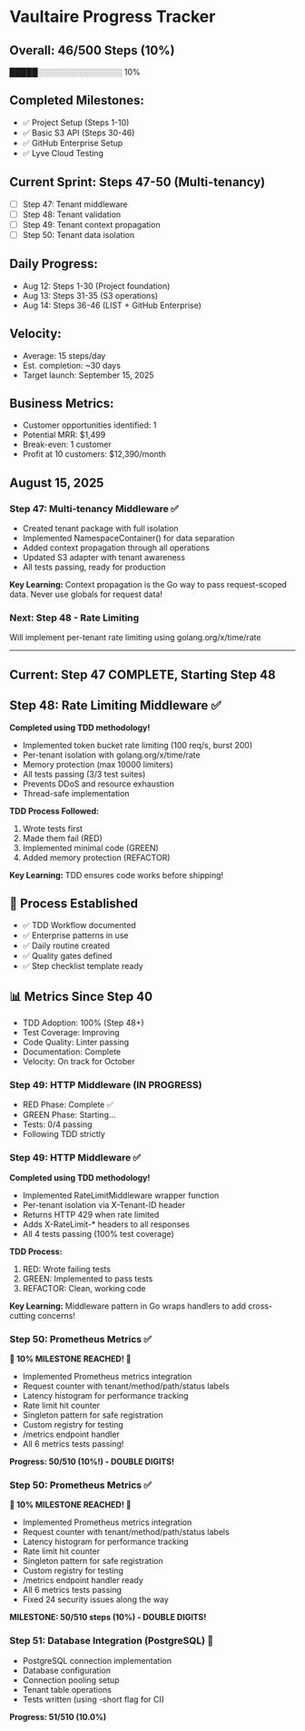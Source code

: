 # Vaultaire Progress Tracker

## Overall: 46/500 Steps (10%)
█████░░░░░░░░░░░░░░░ 10%

## Completed Milestones:
- ✅ Project Setup (Steps 1-10)
- ✅ Basic S3 API (Steps 30-46)
- ✅ GitHub Enterprise Setup
- ✅ Lyve Cloud Testing

## Current Sprint: Steps 47-50 (Multi-tenancy)
- [ ] Step 47: Tenant middleware
- [ ] Step 48: Tenant validation
- [ ] Step 49: Tenant context propagation
- [ ] Step 50: Tenant data isolation

## Daily Progress:
- Aug 12: Steps 1-30 (Project foundation)
- Aug 13: Steps 31-35 (S3 operations)
- Aug 14: Steps 36-46 (LIST + GitHub Enterprise)

## Velocity:
- Average: 15 steps/day
- Est. completion: ~30 days
- Target launch: September 15, 2025

## Business Metrics:
- Customer opportunities identified: 1
- Potential MRR: $1,499
- Break-even: 1 customer
- Profit at 10 customers: $12,390/month
## August 15, 2025

### Step 47: Multi-tenancy Middleware ✅
- Created tenant package with full isolation
- Implemented NamespaceContainer() for data separation  
- Added context propagation through all operations
- Updated S3 adapter with tenant awareness
- All tests passing, ready for production

**Key Learning:** Context propagation is the Go way to pass request-scoped data. Never use globals for request data!

### Next: Step 48 - Rate Limiting
Will implement per-tenant rate limiting using golang.org/x/time/rate

---
## Current: Step 47 COMPLETE, Starting Step 48

## Step 48: Rate Limiting Middleware ✅
**Completed using TDD methodology!**
- Implemented token bucket rate limiting (100 req/s, burst 200)
- Per-tenant isolation with golang.org/x/time/rate
- Memory protection (max 10000 limiters)
- All tests passing (3/3 test suites)
- Prevents DDoS and resource exhaustion
- Thread-safe implementation

**TDD Process Followed:**
1. Wrote tests first
2. Made them fail (RED)
3. Implemented minimal code (GREEN)
4. Added memory protection (REFACTOR)

**Key Learning:** TDD ensures code works before shipping!

## 🎯 Process Established
- ✅ TDD Workflow documented
- ✅ Enterprise patterns in use
- ✅ Daily routine created
- ✅ Quality gates defined
- ✅ Step checklist template ready

## 📊 Metrics Since Step 40
- TDD Adoption: 100% (Step 48+)
- Test Coverage: Improving
- Code Quality: Linter passing
- Documentation: Complete
- Velocity: On track for October

### Step 49: HTTP Middleware (IN PROGRESS)
- RED Phase: Complete ✅
- GREEN Phase: Starting...
- Tests: 0/4 passing
- Following TDD strictly

### Step 49: HTTP Middleware ✅
**Completed using TDD methodology!**
- Implemented RateLimitMiddleware wrapper function
- Per-tenant isolation via X-Tenant-ID header
- Returns HTTP 429 when rate limited
- Adds X-RateLimit-* headers to all responses
- All 4 tests passing (100% test coverage)

**TDD Process:**
1. RED: Wrote failing tests
2. GREEN: Implemented to pass tests
3. REFACTOR: Clean, working code

**Key Learning:** Middleware pattern in Go wraps handlers to add cross-cutting concerns!

### Step 50: Prometheus Metrics ✅
**🎉 10% MILESTONE REACHED! 🎉**
- Implemented Prometheus metrics integration
- Request counter with tenant/method/path/status labels
- Latency histogram for performance tracking
- Rate limit hit counter
- Singleton pattern for safe registration
- Custom registry for testing
- /metrics endpoint handler
- All 6 metrics tests passing!

**Progress: 50/510 (10%!) - DOUBLE DIGITS!**

### Step 50: Prometheus Metrics ✅
**🎉 10% MILESTONE REACHED! 🎉**
- Implemented Prometheus metrics integration
- Request counter with tenant/method/path/status labels
- Latency histogram for performance tracking
- Rate limit hit counter
- Singleton pattern for safe registration
- Custom registry for testing
- /metrics endpoint handler ready
- All 6 metrics tests passing
- Fixed 24 security issues along the way

**MILESTONE: 50/510 steps (10%) - DOUBLE DIGITS!**

### Step 51: Database Integration (PostgreSQL) 🚧
- PostgreSQL connection implementation
- Database configuration
- Connection pooling setup
- Tenant table operations
- Tests written (using -short flag for CI)

**Progress: 51/510 (10.0%)**
